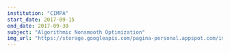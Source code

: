 ```yaml
---
institution: "CIMPA"
start_date: 2017-09-15
end_date: 2017-09-30
subject: "Algorithmic Nonsmooth Optimization"
img_url: "https://storage.googleapis.com/pagina-personal.appspot.com/img_institutions/cimpa.png"
---
```

